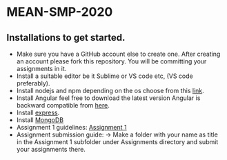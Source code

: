 # MEAN-SMP-2020

## Installations to get started.
- Make sure you have a GitHub account else to create one. After creating an account please fork this repository. You will be committing your assignments in it.
- Install a suitable editor be it Sublime or VS code etc, (VS code preferably).
- Install nodejs and npm depending on the os choose from this [link](https://nodejs.org/en/download/).
- Install Angular feel free to download the latest version Angular is backward compatible from [here](https://cli.angular.io/).
- Install [express](https://www.npmjs.com/package/express).
- Install [MongoDB](https://docs.mongodb.com/manual/administration/install-community/)
- Assignment 1 guidelines: [Assignment 1](https://docs.google.com/document/d/17YLnw8sF11bNgy3yubsPMB4kOsk1Nn5Lpt3W83_MOIs/edit?usp=sharing)
- Assignment submission guide: -> Make a folder with your name as title in the Assignment 1 subfolder under Assignments directory and submit your assignments there.
